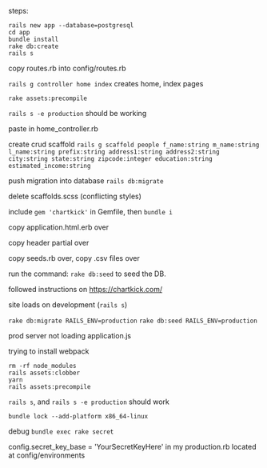 steps:

```
rails new app --database=postgresql
cd app
bundle install
rake db:create
rails s
```

copy routes.rb into config/routes.rb

`rails g controller home index` creates home, index pages

`rake assets:precompile`

`rails s -e production`
should be working

paste in home_controller.rb

create crud scaffold
`rails g scaffold people f_name:string m_name:string l_name:string prefix:string address1:string address2:string city:string state:string zipcode:integer education:string estimated_income:string`

push migration into database
`rails db:migrate`

delete scaffolds.scss (conflicting styles)

include `gem 'chartkick'` in Gemfile, then `bundle i`

copy application.html.erb over

copy header partial over

copy seeds.rb over, copy .csv files over

run the command: `rake db:seed` to seed the DB.

followed instructions on https://chartkick.com/

site loads on development (`rails s`)

`rake db:migrate RAILS_ENV=production`
`rake db:seed RAILS_ENV=production`

prod server not loading application.js

trying to install webpack

```
rm -rf node_modules
rails assets:clobber
yarn
rails assets:precompile
```
`rails s`, and `rails s -e production` should work

`bundle lock --add-platform x86_64-linux`

debug
`bundle exec rake secret`

config.secret_key_base = 'YourSecretKeyHere' in my production.rb located at config/environments